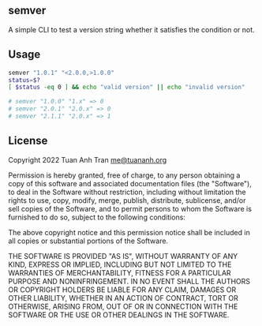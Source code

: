 semver
------

A simple CLI to test a version string whether it satisfies the condition or not.

## Usage

```bash
semver "1.0.1" "<2.0.0,>1.0.0"
status=$?
[ $status -eq 0 ] && echo "valid version" || echo "invalid version"

# semver "1.0.0" "1.x" => 0
# semver "2.0.1" "2.0.x" => 0
# semver "2.1.1" "2.0.x" => 1
```

## License

Copyright 2022 Tuan Anh Tran <me@tuananh.org>

Permission is hereby granted, free of charge, to any person obtaining a copy of this software and associated documentation files (the "Software"), to deal in the Software without restriction, including without limitation the rights to use, copy, modify, merge, publish, distribute, sublicense, and/or sell copies of the Software, and to permit persons to whom the Software is furnished to do so, subject to the following conditions:

The above copyright notice and this permission notice shall be included in all copies or substantial portions of the Software.

THE SOFTWARE IS PROVIDED "AS IS", WITHOUT WARRANTY OF ANY KIND, EXPRESS OR IMPLIED, INCLUDING BUT NOT LIMITED TO THE WARRANTIES OF MERCHANTABILITY, FITNESS FOR A PARTICULAR PURPOSE AND NONINFRINGEMENT. IN NO EVENT SHALL THE AUTHORS OR COPYRIGHT HOLDERS BE LIABLE FOR ANY CLAIM, DAMAGES OR OTHER LIABILITY, WHETHER IN AN ACTION OF CONTRACT, TORT OR OTHERWISE, ARISING FROM, OUT OF OR IN CONNECTION WITH THE SOFTWARE OR THE USE OR OTHER DEALINGS IN THE SOFTWARE.